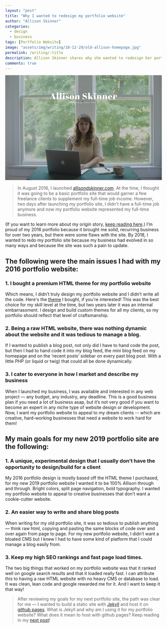```yaml
---
layout: "post"
title: "Why I wanted to redesign my portfolio website"
author: "Allison Skinner"
categories:
  - design
  - business
tags: [Portfolio Website]
image: "assets/img/writing/18-12-29/old-allison-homepage.jpg"
permalink: /writing/:title
description: Allison Skinner shares why she wanted to redesign her portfolio website for her business Allison Skinner Web Design and Development
comments: true
---
```


![Homepage of 2016 version of Allison Skinner Web Design and Development website](../assets/img/writing/18-12-29/old-allison-homepage.jpg)

>In August 2016, I launched [allisondskinner.com](https://allisondskinner.com). At the time, I thought it was going to be a basic portfolio site that would garner a few freelance clients to supplement my full-time job income. However, two days after launching my portfolio site, I didn’t have a full-time job anymore and now my portfolio website represented my full-time business.

(If you want to learn more about my origin story, [keep reading here](/writing/One-Year-Full-Time-Freelancing-What-Ive-Learned-Pt-1).) I’m proud of my 2016 portfolio because it brought me solid, recurring business for over two years, but there were some flaws with the site.
By 2018, I wanted to redo my portfolio site because my business had evolved in so many ways and because the site was such a pain to update.

## The following were the main issues I had with my 2016 portfolio website:

### 1. I bought a premium HTML theme for my portfolio website
Which means, I didn’t truly design my portfolio website and I didn’t write all the code. Here's the [theme](https://themeforest.net/item/sartre-creative-multipurpose-html-template/13912008) I bought, if you're interested! This was the best choice for my skill level at the time, but two years later it was an internal embarrassment. I design and build custom themes for all my clients, so my portfolio should reflect that level of craftsmanship.

### 2. Being a raw HTML website, there was nothing dynamic about the website and it was tedious to manage a blog.
If I wanted to publish a blog post, not only did I have to hand code the post, but then I had to hand code it into my blog feed, the mini blog feed on my homepage and on the ‘recent posts’ sidebar on every past blog post. With a little PHP (or liquid or twig) that could all be done dynamically.

### 3. I cater to everyone in how I market and describe my business
When I launched my business, I was available and interested in any web project — any budget, any industry, any deadline. This is a good business plan if you need a lot of business asap, but it’s not very good if you want to become an expert in any niche type of website design or development. Now, I want my portfolio website to appeal to my dream clients -- which are creative, hard-working businesses that need a website to work hard for them!

## My main goals for my new 2019 portfolio site are the following:

### 1. A unique, experimental design that I usually don’t have the opportunity to design/build for a client
My 2016 portfolio design is mostly based off the HTML theme I purchased, for my new 2019 portfolio website I wanted it to be 100% Allison through and through. Bright colors, split page navigation, bold typography. I wanted my portfolio website to appeal to creative businesses that don’t want a cookie-cutter website.

### 2. An easier way to write and share blog posts
When writing for my old portfolio site, it was so tedious to publish anything — think raw html, copying and pasting the same blocks of code over and over again from page to page. For my new portfolio website, I didn’t want a bloated CMS but I knew I had to have some kind of platform that I could manage a blog easily from.

### 3. Keep my high SEO rankings and fast page load times.
The two big things that worked on my portfolio website was that it ranked well on google search results and that it loaded really fast. I can attribute this to having a raw HTML website with no heavy CMS or database to load. It was clean, lean code and google rewarded me for it. And I want to keep it that way!

>After reviewing my goals for my next portfolio site, the path was clear for me — I wanted to build a static site with [Jekyll](https://jekyllrb.com/) and host it on [github pages](https://pages.github.com/). What is Jekyll and why am I using it for my portfolio website? What does it mean to host with github pages? Keep reading in my [next post](/writing/Why-I-chose-to-build-my-portfolio-site-on-jekyll)!
